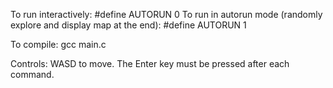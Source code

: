 To run interactively:
#define AUTORUN 0
To run in autorun mode (randomly explore and display map at the end):
#define AUTORUN 1

To compile: gcc main.c

Controls: WASD to move. The Enter key must be pressed after each command.
